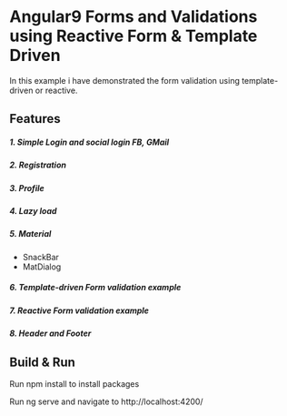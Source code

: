 # Angular9 Forms and Validations using Reactive Form & Template Driven 

In this example i have demonstrated the form validation using template-driven or reactive.

## Features

##### 1. Simple Login and social login FB, GMail

##### 2. Registration

##### 3. Profile

##### 4. Lazy load

##### 5. Material 
- SnackBar
- MatDialog   
##### 6. Template-driven Form validation example

##### 7. Reactive Form validation example

##### 8. Header and Footer


## Build & Run

Run npm install to install packages

Run ng serve and navigate to http://localhost:4200/
